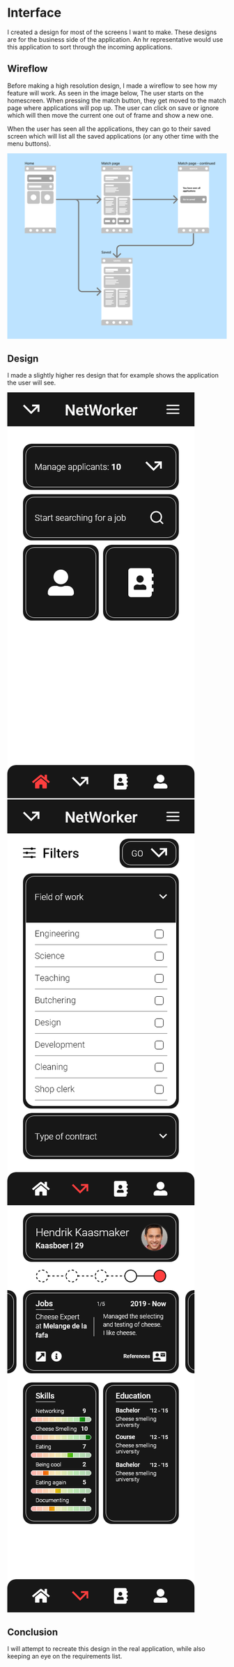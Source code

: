 # Interface

I created a design for most of the screens I want to make. These designs are for the business side of the application.
An hr representative would use this application to sort through the incoming applications.

## Wireflow

Before making a high resolution design, I made a wireflow to see how my feature will work. As seen in the image below, The user starts on the homescreen. When pressing the match button, they get moved to the match page where applications will pop up. The user can click on save or ignore which will then move the current one out of frame and show a new one.

When the user has seen all the applications, they can go to their saved screen which will list all the saved applications (or any other time with the menu buttons).

![ja](./images/wireflow.png)

## Design

I made a slightly higher res design that for example shows the application the user will see.

![ja](./images/Hoofdscherm.png)
![ja](./images/Filterscherm.png)
![ja](./images/Matchscherm.png)

## Conclusion

I will attempt to recreate this design in the real application, while also keeping an eye on the requirements list.
